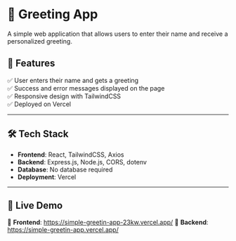 # 🚀 Greeting App

A simple web application that allows users to enter their name and receive a personalized greeting.

## 📌 Features
✅ User enters their name and gets a greeting  
✅ Success and error messages displayed on the page  
✅ Responsive design with TailwindCSS  
✅ Deployed on Vercel  

---

## 🛠️ Tech Stack
- **Frontend**: React, TailwindCSS, Axios  
- **Backend**: Express.js, Node.js, CORS, dotenv  
- **Database**: No database required  
- **Deployment**: Vercel  

---

## 🚀 Live Demo
🔗 **Frontend**: https://simple-greetin-app-23kw.vercel.app/ 
🔗 **Backend**:  https://simple-greetin-app.vercel.app/
